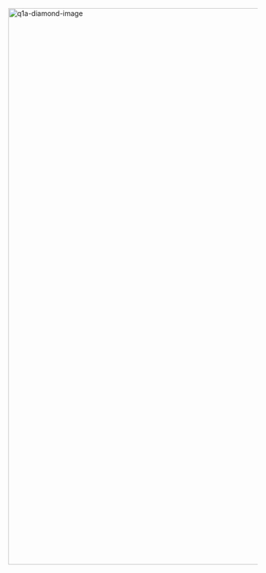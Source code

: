 <img width="1125" alt="q1a-diamond-image" src="https://github.com/shaheer100/Algorithm-Design-and-Data-Abstraction/assets/132164680/fc595152-7a5d-490f-a6e2-d666d4c1b4f1">
